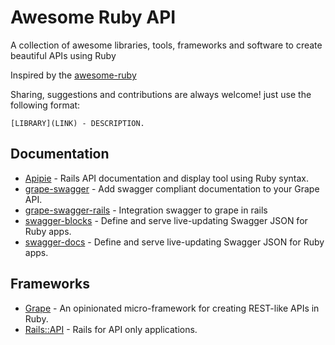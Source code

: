 # Awesome Ruby API

A collection of awesome libraries, tools, frameworks and software to create beautiful APIs using Ruby

Inspired by the [awesome-ruby](https://github.com/markets/awesome-ruby)

Sharing, suggestions and contributions are always welcome! just use the following format:

```[LIBRARY](LINK) - DESCRIPTION.```


## Documentation

* [Apipie](https://github.com/Apipie/apipie-rails) - Rails API documentation and display tool using Ruby syntax.
* [grape-swagger](https://github.com/tim-vandecasteele/grape-swagger) - Add swagger compliant documentation to your Grape API.
* [grape-swagger-rails](https://github.com/BrandyMint/grape-swagger-rails) - Integration swagger to grape in rails
* [swagger-blocks](https://github.com/fotinakis/swagger-blocks) - Define and serve live-updating Swagger JSON for Ruby apps.
* [swagger-docs](https://github.com/richhollis/swagger-docs) - Define and serve live-updating Swagger JSON for Ruby apps.


## Frameworks

* [Grape](http://intridea.github.io/grape) - An opinionated micro-framework for creating REST-like APIs in Ruby.
* [Rails::API](https://github.com/rails-api/rails-api) - Rails for API only applications.
